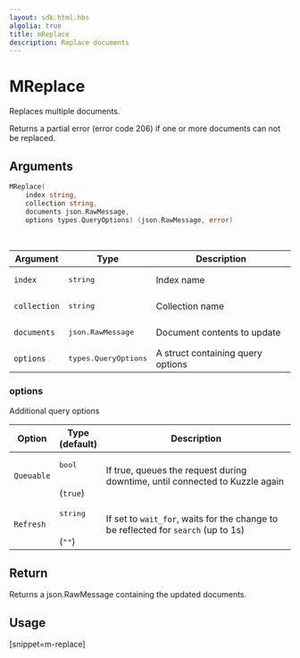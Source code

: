 ```yaml
---
layout: sdk.html.hbs
algolia: true
title: mReplace
description: Replace documents
---
```


# MReplace

Replaces multiple documents.

Returns a partial error (error code 206) if one or more documents can not be replaced.

## Arguments

```go
MReplace(
    index string,
    collection string,
    documents json.RawMessage,
    options types.QueryOptions) (json.RawMessage, error)
```

<br/>

| Argument | Type | Description |
| --- | --- | --- |
| `index` | <pre>string</pre> | Index name |
| `collection` | <pre>string</pre> | Collection name |
| `documents` | <pre>json.RawMessage</pre> | Document contents to update |
| `options` | <pre>types.QueryOptions</pre> | A struct containing query options |

### options

Additional query options

| Option | Type<br/>(default) | Description |
| --- | --- | --- |
| `Queuable` | <pre>bool</pre> <br/>(`true`) | If true, queues the request during downtime, until connected to Kuzzle again |
| `Refresh` | <pre>string</pre><br/>(`""`) | If set to `wait_for`, waits for the change to be reflected for `search` (up to 1s) |

## Return

Returns a json.RawMessage containing the updated documents.

## Usage

[snippet=m-replace]
